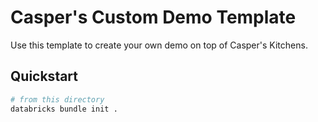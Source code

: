 # Casper's Custom Demo Template

Use this template to create your own demo on top of Casper's Kitchens.

## Quickstart

```bash
# from this directory
databricks bundle init .
```

